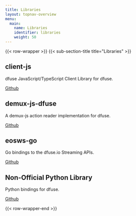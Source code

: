 ```yaml
---
title: Libraries
layout: topnav-overview
menu:
  main:
    name: Libraries
    identifier: libraries
    weight: 50
---
```


{{< row-wrapper >}}
{{< sub-section-title title="Libraries" >}}

## client-js

dfuse JavaScript/TypeScript Client Library for dfuse.

[Github](https://github.com/dfuse-io/client-js)

## demux-js-dfuse

A demux-js action reader implementation for dfuse.

[Github](https://github.com/dfuse-io/demux-js-dfuse)

## eosws-go

Go bindings to the dfuse.io Streaming APIs.

[Github](https://github.com/dfuse-io/eosws-go)

## Non-Official Python Library

Python bindings for dfuse.

[Github](https://github.com/th3ch33s3/dfuse-python)

{{< row-wrapper-end >}}